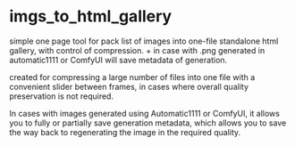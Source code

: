 # imgs_to_html_gallery
simple one page tool for pack list of images into one-file standalone html gallery, with control of compression. + in case with .png generated in automatic1111 or ComfyUI will save metadata of generation.

created for compressing a large number of files into one file with a convenient slider between frames, in cases where overall quality preservation is not required.

In cases with images generated using Automatic1111 or ComfyUI, it allows you to fully or partially save generation metadata, which allows you to save the way back to regenerating the image in the required quality.
